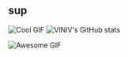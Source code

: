 ## sup

![Cool GIF](https://media.giphy.com/media/axcZ1wkjhEo8Ng1cCy/giphy.gif)
![VlNlV's GitHub stats](https://github-readme-stats.vercel.app/api?username=VlNlV&show_icons=true&theme=dark)

![Awesome GIF](https://media.giphy.com/media/ontuGIyllqCRO/giphy.gif)






<!--
**VlNlV/VlNlV** is a ✨ _special_ ✨ repository because its `README.md` (this file) appears on your GitHub profile.

Here are some ideas to get you started:

- 🔭 I’m currently working on ...
- 🌱 I’m currently learning ...
- 👯 I’m looking to collaborate on ...
- 🤔 I’m looking for help with ...
- 💬 Ask me about ...
- 📫 How to reach me: ...
- 😄 Pronouns: ...
- ⚡ Fun fact: ...
-->
